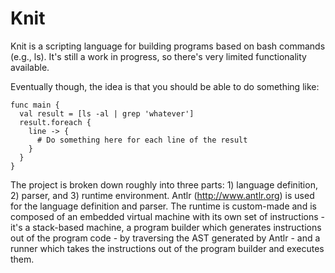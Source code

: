 
# Knit

Knit is a scripting language for building programs based on bash commands (e.g., ls). It's still a work in progress, so there's very limited functionality available.

Eventually though, the idea is that you should be able to do something like:

    func main {
      val result = [ls -al | grep 'whatever']
      result.foreach {
        line -> {
          # Do something here for each line of the result
        }
      }
    }

The project is broken down roughly into three parts: 1) language definition, 2) parser, and 3) runtime environment. Antlr (http://www.antlr.org) is used for the language definition and parser. The runtime is custom-made and is composed of an embedded virtual machine with its own set of instructions - it's a stack-based machine, a program builder which generates instructions out of the program code - by traversing the AST generated by Antlr - and a runner which takes the instructions out of the program builder and executes them.

